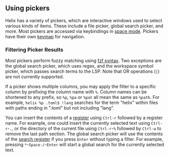 ## Using pickers

Helix has a variety of pickers, which are interactive windows used to select various kinds of items. These include a file picker, global search picker, and more. Most pickers are accessed via keybindings in [space mode](./keymap.md#space-mode). Pickers have their own [keymap](./keymap.md#picker) for navigation.

### Filtering Picker Results

Most pickers perform fuzzy matching using [fzf syntax](https://github.com/junegunn/fzf?tab=readme-ov-file#search-syntax). Two exceptions are the global search picker, which uses regex, and the workspace symbol picker, which passes search terms to the LSP. Note that OR operations (`|`) are not currently supported.

If a picker shows multiple columns, you may apply the filter to a specific column by prefixing the column name with `%`. Column names can be shortened to any prefix, so `%p`, `%pa` or `%pat` all mean the same as `%path`. For example, `helix %p .toml$ !lang` searches for the term "helix" within files with paths ending in ".toml" but not including "lang".

You can insert the contents of a [register](./registers.md) using `Ctrl-r` followed by a register name. For example, one could insert the currently selected text using `Ctrl-r`-`.`, or the directory of the current file using `Ctrl-r`-`%` followed by `Ctrl-w` to remove the last path section. The global search picker will use the contents of the [search register](./registers.md#default-registers) if you press `Enter` without typing a filter. For example, pressing `*`-`Space-/`-`Enter` will start a global search for the currently selected text.
